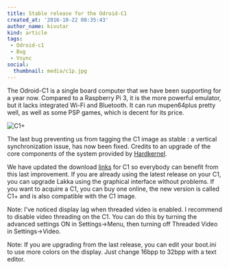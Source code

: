 ```yaml
---
title: Stable release for the Odroid-C1
created_at: '2016-10-22 08:35:43'
author_name: kivutar
kind: article
tags:
 - Odroid-c1
 - Bug
 - Vsync
social:
  thumbnail: media/c1p.jpg
---
```


The Odroid-C1 is a single board computer that we have been supporting for a year now. Compared to a Raspberry Pi 3, it is the more powerful emulator, but it lacks integrated Wi-Fi and Bluetooth. It can run mupen64plus pretty well, as well as some PSP games, which is decent for its price.

![C1+](media/c1p.jpg)

The last bug preventing us from tagging the C1 image as stable : a vertical synchronization issue, has now been fixed. Credits to an upgrade of the core components of the system provided by [Hardkernel](http://www.hardkernel.com).

We have updated the download [links](/get) for C1 so everybody can benefit from this last improvement. If you are already using the latest release on your C1, you can upgrade Lakka using the graphical interface without problems. If you want to acquire a C1, you can buy one online, the new version is called C1+ and is also compatible with the C1 image.

Note: I've noticed display lag when threaded video is enabled. I recommend to disable video threading on the C1. You can do this by turning the advanced settings ON in Settings->Menu, then turning off Threaded Video in Settings->Video.

Note: If you are upgrading from the last release, you can edit your boot.ini to use more colors on the display. Just change 16bpp to 32bpp with a text editor.
